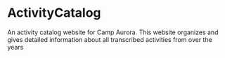 # ActivityCatalog
An activity catalog website for Camp Aurora. This website organizes and gives detailed information about all transcribed activities from over the years
